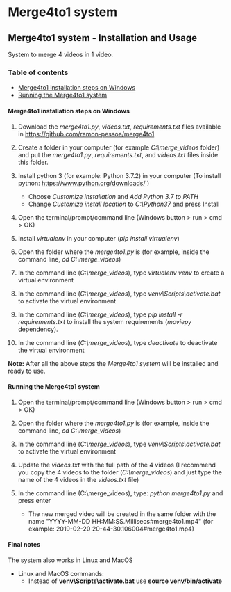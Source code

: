 Merge4to1 system
===========================

## Merge4to1 system - Installation and Usage

System to merge 4 videos in 1 video.

### Table of contents

* [Merge4to1 installation steps on Windows](#merge4to1-installation-steps-on-windows)
* [Running the Merge4to1 system](#running-the-merge4to1-system)

#### Merge4to1 installation steps on Windows

1. Download the *merge4to1.py*, *videos.txt*, *requirements.txt* files available in
https://github.com/ramon-pessoa/merge4to1

2. Create a folder in your computer (for example *C:\merge_videos* folder) and put
the *merge4to1.py*, *requirements.txt*, and *videos.txt* files inside this folder.

3. Install python 3 (for example: Python 3.7.2) in your computer (To install python:
https://www.python.org/downloads/ )

    * Choose *Customize installation* and *Add Python 3.7 to PATH*
    * Change *Customize install location* to *C:\Python37* and press Install

4. Open the terminal/prompt/command line (Windows button > run > cmd > OK)

5. Install *virtualenv* in your computer (*pip install virtualenv*)

6. Open the folder where the *merge4to1.py* is (for example, inside the command line,
*cd C:\merge_videos*)

7. In the command line (*C:\merge_videos*), type *virtualenv venv* to create a virtual environment

8. In the command line (*C:\merge_videos*), type *venv\Scripts\activate.bat* to activate
the virtual environment

9. In the command line (*C:\merge_videos*), type *pip install -r requirements.txt* to install
the system requirements (*moviepy* dependency).

10. In the command line (*C:\merge_videos*), type *deactivate* to deactivate the virtual
environment

**Note:** After all the above steps the *Merge4to1 system* will be installed and ready to use.

#### Running the Merge4to1 system

1. Open the terminal/prompt/command line (Windows button > run > cmd > OK)

2. Open the folder where the *merge4to1.py* is (for example, inside the command line, *cd
C:\merge_videos*)

3. In the command line (*C:\merge_videos*), type *venv\Scripts\activate.bat* to activate the
virtual environment

4. Update the *videos.txt* with the full path of the 4 videos (I recommend you copy the 4
videos to the folder (*C:\merge_videos*) and just type the name of the 4 videos in the
*videos.txt* file)

5. In the command line (C:\merge_videos), type: *python merge4to1.py* and press enter
    * The new merged video will be created in the same folder with the name
"YYYY-MM-DD HH:MM:SS.Millisecs#merge4to1.mp4" (for example: 2019-02-20
20-44-30.106004#merge4to1.mp4)

#### Final notes

The system also works in Linux and MacOS

* Linux and MacOS commands:
    * Instead of **venv\Scripts\activate.bat** use **source venv/bin/activate**
